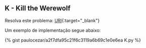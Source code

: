 
## K - Kill the Werewolf

Resolva este problema:
[URI][uri-2354]{:target="_blank"}

Um exemplo de implementação segue abaixo:

{% gist paulocezar/a2f7dfa95c21f6c3119a6b69c1e0e6ea K.py %}

[uri-2354]: https://www.urionlinejudge.com.br/judge/pt/problems/view/2354



